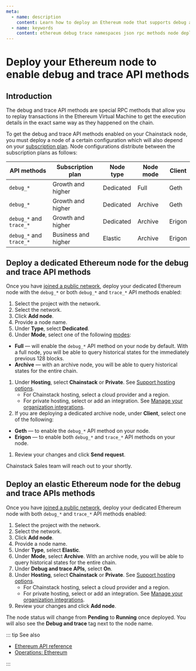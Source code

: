 ```yaml
---
meta:
  - name: description
    content: Learn how to deploy an Ethereum node that supports debug and trace API methods.
  - name: keywords
    content: ethereum debug trace namespaces json rpc methods node deploy
---
```


# Deploy your Ethereum node to enable debug and trace API methods

## Introduction

The debug and trace API methods are special RPC methods that allow you to replay transactions in the Ethereum Virtual Machine to get the execution details in the exact same way as they happened on the chain.

To get the debug and trace API methods enabled on your Chainstack node, you must deploy a node of a certain configuration which will also depend on your [subscription plan](/platform/manage-your-organization-subscription-plan-and-support-level). Node configurations distribute between the subscription plans as follows:

| API methods | Subscription plan | Node type | Node mode | Client |
| ----------- | ----------------- | --------- | --------- | ------ |
| `debug_*`   | Growth and higher | Dedicated | Full | Geth |
| `debug_*`   | Growth and higher | Dedicated | Archive | Geth |
| `debug_*` and `trace_*` | Growth and higher | Dedicated | Archive | Erigon |
| `debug_*` and `trace_*` | Business and higher | Elastic | Archive | Erigon |

## Deploy a dedicated Ethereum node for the debug and trace API methods

Once you have [joined a public network](/platform/join-a-public-network#join-an-ethereum-network), deploy your dedicated Ethereum node with the `debug_*` or both `debug_*` and `trace_*` API methods enabled:

1. Select the project with the network.
1. Select the network.
1. Click **Add node**.
1. Provide a node name.
1. Under **Type**, select **Dedicated**.
1. Under **Mode**, select one of the following [modes](/operations/ethereum/modes):
  * **Full** — will enable the `debug_*` API method on your node by default. With a full node, you will be able to query historical states for the immediately previous 128 blocks.
  * **Archive** — with an archive node, you will be able to query historical states for the entire chain.
1. Under **Hosting**, select **Chainstack** or **Private**. See [Support hosting options](/platform/supported-hosting-options).
	* For Chainstack hosting, select a cloud provider and a region.
	* For private hosting, select or add an integration. See [Manage your organization integrations](/platform/manage-your-organization-integrations).
1. If you are deploying a dedicated archive node, under **Client**, select one of the following:
  * **Geth** — to enable the `debug_*` API method on your node.
  * **Erigon** — to enable both `debug_*` and `trace_*` API methods on your node.
1. Review your changes and click **Send request**.

Chainstack Sales team will reach out to your shortly.

## Deploy an elastic Ethereum node for the debug and trace APIs methods

Once you have [joined a public network](/platform/join-a-public-network#join-an-ethereum-network), deploy your dedicated Ethereum node with both `debug_*` and `trace_*` API methods enabled:

1. Select the project with the network.
1. Select the network.
1. Click **Add node**.
1. Provide a node name.
1. Under **Type**, select **Elastic**.
1. Under **Mode**, select **Archive**. With an archive node, you will be able to query historical states for the entire chain.
1. Under **Debug and trace APIs**, select **On**.
1. Under **Hosting**, select **Chainstack** or **Private**. See [Support hosting options](/platform/supported-hosting-options).
	* For Chainstack hosting, select a cloud provider and a region.
	* For private hosting, select or add an integration. See [Manage your organization integrations](/platform/manage-your-organization-integrations).
1. Review your changes and click **Add node**.

The node status will change from **Pending** to **Running** once deployed. You will also see the **Debug and trace** tag next to the node name.

::: tip See also

* [Ethereum API reference](/api/ethereum/ethereum-api-reference)
* [Operations: Ethereum](/operations/ethereum)

:::
